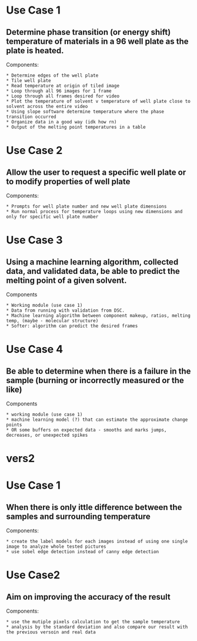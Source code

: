 # Use Case 1
## Determine phase transition (or energy shift) temperature of materials in a 96 well plate as the plate is heated.

Components:
```
* Determine edges of the well plate
* Tile well plate
* Read temperature at origin of tiled image
* Loop through all 96 images for 1 frame
* Loop through all frames desired for video
* Plot the temperature of solvent v temperature of well plate close to solvent across the entire video
* Using slope software determine temperature where the phase transition occurred
* Organize data in a good way (idk how rn)
* Output of the melting point temperatures in a table
```

# Use Case 2
## Allow the user to request a specific well plate or to modify properties of well plate

Components:
```
* Prompts for well plate number and new well plate dimensions
* Run normal process for temperature loops using new dimensions and only for specific well plate number
```

# Use Case 3
## Using a machine learning algorithm, collected data, and validated data, be able to predict the melting point of a given solvent.

Components
```
* Working module (use case 1)
* Data from running with validation from DSC.
* Machine learning algorithm between component makeup, ratios, melting temp, (maybe - molecular structure)
* Softer: algorithm can predict the desired frames
```

# Use Case 4
## Be able to determine when there is a failure in the sample (burning or incorrectly measured or the like)

Components
```
* working module (use case 1)
* machine learning model (?) that can estimate the approximate change points
* OR some buffers on expected data - smooths and marks jumps, decreases, or unexpected spikes
```

# vers2
# Use Case 1
## When there is only ittle difference between the samples and surrounding temperature 

Components:
```
* create the label models for each images instead of using one single image to analyze whole tested pictures
* use sobel edge detection instead of canny edge detection
```

# Use Case2
## Aim on improving the accuracy of the result

Components:
```
* use the mutiple pixels calculation to get the sample temperature
* analysis by the standard deviation and also compare our result with the previous versoin and real data 
```
